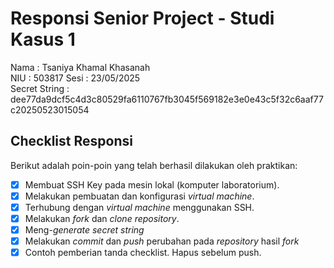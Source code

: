 # Responsi Senior Project - Studi Kasus 1

Nama : Tsaniya Khamal Khasanah  
NIU : 503817 
Sesi : 23/05/2025  
Secret String : dee77da9dcf5c4d3c80529fa6110767fb3045f569182e3e0e43c5f32c6aaf77c20250523015054

## Checklist Responsi

Berikut adalah poin-poin yang telah berhasil dilakukan oleh praktikan:

- [x] Membuat SSH Key pada mesin lokal (komputer laboratorium).
- [x] Melakukan pembuatan dan konfigurasi _virtual machine_.
- [x] Terhubung dengan _virtual machine_ menggunakan SSH.
- [x] Melakukan _fork_ dan _clone_ _repository_.
- [x] Meng-_generate_ _secret string_
- [x] Melakukan _commit_ dan _push_ perubahan pada _repository_ hasil _fork_
- [x] Contoh pemberian tanda checklist. Hapus sebelum push.
